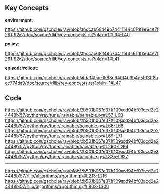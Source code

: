 ## Key Concepts

**environment**:

https://github.com/gscholer/ray/blob/3bdcab68d49b74411144c61df8e64e7f291f92e2/doc/source/rllib/key-concepts.rst?plain=1#L34-L40

**policy**:

https://github.com/gscholer/ray/blob/3bdcab68d49b74411144c61df8e64e7f291f92e2/doc/source/rllib/key-concepts.rst?plain=1#L41

**episode**/**rollout**:

https://github.com/gscholer/ray/blob/afda149aed568e64014b3b4d5103ff8acc774de9/doc/source/rllib/key-concepts.rst?plain=1#L47


## Code

https://github.com/gscholer/ray/blob/2b501b067e37ff109acd94bf03dcd2e24448b157/python/ray/tune/trainable/trainable.py#L57-L60
https://github.com/gscholer/ray/blob/2b501b067e37ff109acd94bf03dcd2e24448b157/python/ray/tune/trainable/trainable.py#L66-L68
https://github.com/gscholer/ray/blob/2b501b067e37ff109acd94bf03dcd2e24448b157/python/ray/tune/trainable/trainable.py#L69-L71
https://github.com/gscholer/ray/blob/2b501b067e37ff109acd94bf03dcd2e24448b157/python/ray/tune/trainable/trainable.py#L290-L294
https://github.com/gscholer/ray/blob/2b501b067e37ff109acd94bf03dcd2e24448b157/python/ray/tune/trainable/trainable.py#L835-L837

---

https://github.com/gscholer/ray/blob/2b501b067e37ff109acd94bf03dcd2e24448b157/rllib/algorithms/algorithm.py#L213-L216
https://github.com/gscholer/ray/blob/2b501b067e37ff109acd94bf03dcd2e24448b157/rllib/algorithms/algorithm.py#L803-L806
